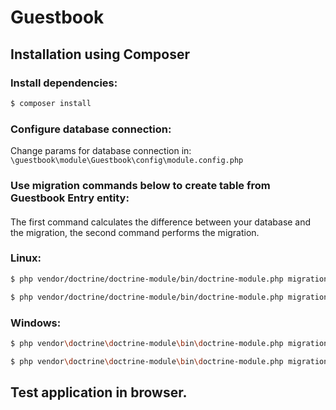 # Guestbook

## Installation using Composer
### Install dependencies:
```bash
$ composer install
```
### Configure database connection:
Change params for database connection in: `\guestbook\module\Guestbook\config\module.config.php`

### Use migration commands below to create table from Guestbook Entry entity:
#### 
The first command calculates the difference between your database and the migration, the second command performs the migration.
### Linux:
```bash
$ php vendor/doctrine/doctrine-module/bin/doctrine-module.php migrations:diff
```
```bash
$ php vendor/doctrine/doctrine-module/bin/doctrine-module.php migrations:migrate
```

### Windows:
```bash
$ php vendor\doctrine\doctrine-module\bin\doctrine-module.php migrations:diff
```
```bash
$ php vendor\doctrine\doctrine-module\bin\doctrine-module.php migrations:migrate
```

## Test application in browser.

